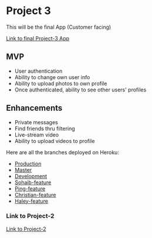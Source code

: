 # Project 3

This will be the final App (Customer facing)

[Link to final Project-3 App](https://ut-p3.herokuapp.com/)

## MVP
- User authentication
- Ability to change own user info
- Ability to upload photos to own profile
- Once authenticated, ability to see other users' profiles

## Enhancements
- Private messages
- Find friends thru filtering
- Live-stream video
- Ability to upload videos to profile

Here are all the branches deployed on Heroku:
 * [Production](https://ut-p3.herokuapp.com/)
 * [Master](https://ut-p3-master.herokuapp.com/)
 * [Development](https://ut-p3-dev.herokuapp.com/)
 * [Sohaib-feature](https://ut-p3-s.herokuapp.com/)
 * [Ping-feature](https://ut-p3-p.herokuapp.com/)
 * [Christian-feature](https://ut-p3-c.herokuapp.com/)
 * [Haley-feature](https://ut-p3-h.herokuapp.com/)


### Link to Project-2
[Link to Project-2](https://ut-p2.herokuapp.com/)
